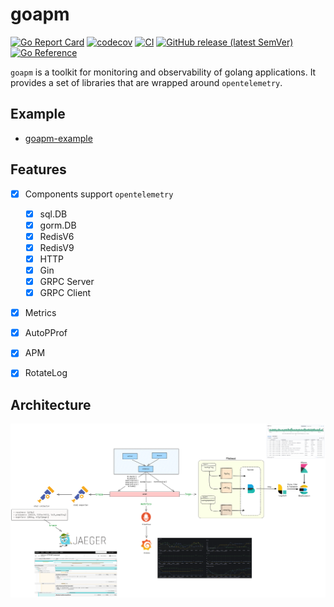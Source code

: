 # goapm

[![Go Report Card](https://goreportcard.com/badge/github.com/hedon954/goapm)](https://goreportcard.com/report/github.com/hedon954/goapm)
[![codecov](https://codecov.io/github/hedon954/goapm/graph/badge.svg?token=FEW1EL1FKG)](https://codecov.io/github/hedon954/goapm)
[![CI](https://github.com/hedon954/goapm/workflows/build/badge.svg)](https://github.com/hedon954/goapm/actions)
[![GitHub release (latest SemVer)](https://img.shields.io/github/v/release/hedon954/goapm?sort=semver)](https://github.com/hedon954/goapm/releases)
[![Go Reference](https://pkg.go.dev/badge/github.com/hedon954/goapm.svg)](https://pkg.go.dev/github.com/hedon954/goapm)

`goapm` is a toolkit for monitoring and observability of golang applications. It provides a set of libraries that are wrapped around `opentelemetry`.

## Example
- [goapm-example](https://github.com/hedon954/goapm-example)


## Features
- [x] Components support `opentelemetry`
  - [x] sql.DB
  - [x] gorm.DB
  - [x] RedisV6
  - [x] RedisV9
  - [x] HTTP
  - [x] Gin
  - [x] GRPC Server
  - [x] GRPC Client
- [x] Metrics
- [x] AutoPProf
- [x] APM
- [x] RotateLog


## Architecture
![architecture](./assets/architecture.png)



